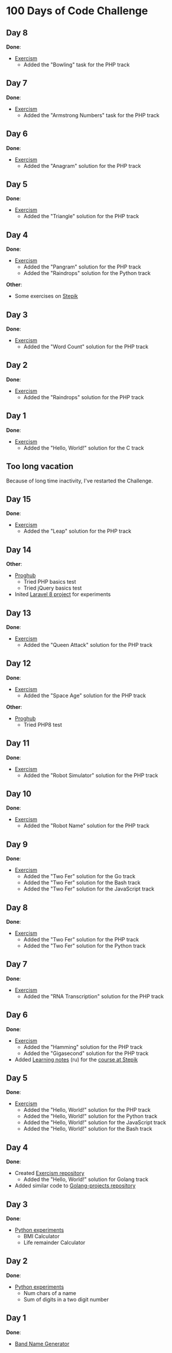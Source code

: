 # 100 Days of Code Challenge


## Day 8

**Done**:

- [Exercism](https://github.com/ozor/Exercism)
  - Added the "Bowling" task for the PHP track


## Day 7

**Done**:

- [Exercism](https://github.com/ozor/Exercism)
  - Added the "Armstrong Numbers" task for the PHP track


## Day 6

**Done**:

- [Exercism](https://github.com/ozor/Exercism)
  - Added the "Anagram" solution for the PHP track


## Day 5

**Done**:

- [Exercism](https://github.com/ozor/Exercism)
  - Added the "Triangle" solution for the PHP track


## Day 4

**Done**:

- [Exercism](https://github.com/ozor/Exercism)
  - Added the "Pangram" solution for the PHP track
  - Added the "Raindrops" solution for the Python track

**Other**:

- Some exercises on [Stepik](https://stepik.org/users/492241)


## Day 3

**Done**:

- [Exercism](https://github.com/ozor/Exercism)
  - Added the "Word Count" solution for the PHP track


## Day 2

**Done**:

- [Exercism](https://github.com/ozor/Exercism)
  - Added the "Raindrops" solution for the PHP track


## Day 1

**Done**:

- [Exercism](https://github.com/ozor/Exercism)
  - Added the "Hello, World!" solution for the C track


## Too long vacation

Because of long time inactivity, I've restarted the Challenge.


## Day 15

**Done**: 

- [Exercism](https://github.com/ozor/Exercism)
  - Added the "Leap" solution for the PHP track


## Day 14

**Other**: 

- [Proghub](https://proghub.ru/profile/dushakov)
  - Tried PHP basics test
  - Tried jQuery basics test
- Inited [Laravel 8 project](https://github.com/ozor/laravel-experiments) for experiments


## Day 13

**Done**: 

- [Exercism](https://github.com/ozor/Exercism)
  - Added the "Queen Attack" solution for the PHP track


## Day 12

**Done**: 

- [Exercism](https://github.com/ozor/Exercism)
  - Added the "Space Age" solution for the PHP track

**Other**: 

- [Proghub](https://proghub.ru/profile/dushakov)
  - Tried PHP8 test


## Day 11

**Done**: 

- [Exercism](https://github.com/ozor/Exercism)
  - Added the "Robot Simulator" solution for the PHP track


## Day 10

**Done**: 

- [Exercism](https://github.com/ozor/Exercism)
  - Added the "Robot Name" solution for the PHP track



## Day 9

**Done**: 

- [Exercism](https://github.com/ozor/Exercism)
  - Added the "Two Fer" solution for the Go track
  - Added the "Two Fer" solution for the Bash track
  - Added the "Two Fer" solution for the JavaScript track


## Day 8

**Done**: 

- [Exercism](https://github.com/ozor/Exercism)
  - Added the "Two Fer" solution for the PHP track
  - Added the "Two Fer" solution for the Python track


## Day 7

**Done**: 

- [Exercism](https://github.com/ozor/Exercism)
  - Added the "RNA Transcription" solution for the PHP track


## Day 6

**Done**: 

- [Exercism](https://github.com/ozor/Exercism)
  - Added the "Hamming" solution for the PHP track
  - Added the "Gigasecond" solution for the PHP track
- Added [Learning notes](https://github.com/ozor/Golang-projects/tree/master/stepik) (ru) for the [course at Stepik](https://stepik.org/course/54403)


## Day 5

**Done**: 

- [Exercism](https://github.com/ozor/Exercism)
  - Added the "Hello, World!" solution for the PHP track
  - Added the "Hello, World!" solution for the Python track
  - Added the "Hello, World!" solution for the JavaScript track
  - Added the "Hello, World!" solution for the Bash track


## Day 4

**Done**: 

- Created [Exercism repository](https://github.com/ozor/Exercism)
  - Added the "Hello, World!" solution for Golang track
- Added similar code to [Golang-projects repository](https://github.com/ozor/Golang-projects/blob/master/exercises/hello_world.go)


## Day 3

**Done**: 

- [Python experiments](https://github.com/ozor/python3-projects/tree/master/experiments/002)
  - BMI Calculator
  - Life remainder Calculator


## Day 2

**Done**: 

- [Python experiments](https://github.com/ozor/python3-projects/tree/master/experiments/001)
  - Num chars of a name
  - Sum of digits in a two digit number


## Day 1

**Done**: 

- [Band Name Generator](https://github.com/ozor/python3-projects/tree/master/band-name-generator)
